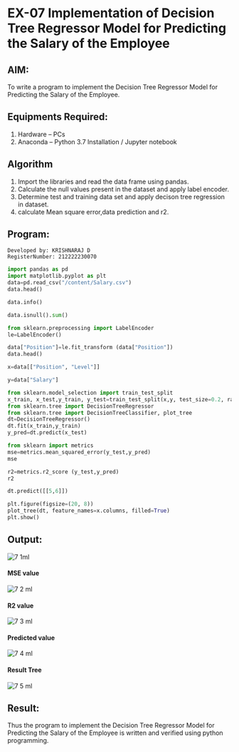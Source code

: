 # EX-07 Implementation of Decision Tree Regressor Model for Predicting the Salary of the Employee

## AIM:
To write a program to implement the Decision Tree Regressor Model for Predicting the Salary of the Employee.

## Equipments Required:
1. Hardware – PCs
2. Anaconda – Python 3.7 Installation / Jupyter notebook


## Algorithm
1. Import the libraries and read the data frame using pandas.
2. Calculate the null values present in the dataset and apply label encoder.
3. Determine test and training data set and apply decison tree regression in dataset.
4. calculate Mean square error,data prediction and r2.  

## Program:
```
Developed by: KRISHNARAJ D
RegisterNumber: 212222230070
```
```PYTHON
import pandas as pd
import matplotlib.pyplot as plt
data=pd.read_csv("/content/Salary.csv")
data.head()

data.info()

data.isnull().sum()

from sklearn.preprocessing import LabelEncoder
le=LabelEncoder()

data["Position"]=le.fit_transform (data["Position"])
data.head()

x=data[["Position", "Level"]]

y=data["Salary"]

from sklearn.model_selection import train_test_split
x_train, x_test,y_train, y_test=train_test_split(x,y, test_size=0.2, random_state=2)
from sklearn.tree import DecisionTreeRegressor
from sklearn.tree import DecisionTreeClassifier, plot_tree
dt=DecisionTreeRegressor()
dt.fit(x_train,y_train)
y_pred=dt.predict(x_test)

from sklearn import metrics
mse=metrics.mean_squared_error(y_test,y_pred)
mse

r2=metrics.r2_score (y_test,y_pred)
r2

dt.predict([[5,6]])

plt.figure(figsize=(20, 8))
plot_tree(dt, feature_names=x.columns, filled=True)
plt.show()

```
## Output:
![7 1ml](https://github.com/KRISHNARAJ-D/Implementation-of-Decision-Tree-Regressor-Model-for-Predicting-the-Salary-of-the-Employee/assets/119559695/8398b336-34bb-452f-ac35-593a44411c35)

#### MSE value
![7 2 ml](https://github.com/KRISHNARAJ-D/Implementation-of-Decision-Tree-Regressor-Model-for-Predicting-the-Salary-of-the-Employee/assets/119559695/57b93355-78f4-4b20-a41a-4cb3890e5413)

#### R2 value
![7 3 ml](https://github.com/KRISHNARAJ-D/Implementation-of-Decision-Tree-Regressor-Model-for-Predicting-the-Salary-of-the-Employee/assets/119559695/19ac7478-bf4d-4760-98a9-862e30b10ac4)

#### Predicted value
![7 4 ml](https://github.com/KRISHNARAJ-D/Implementation-of-Decision-Tree-Regressor-Model-for-Predicting-the-Salary-of-the-Employee/assets/119559695/9f7e08b1-adba-43f6-a85f-b96b6a473e0c)

#### Result Tree
![7 5 ml](https://github.com/KRISHNARAJ-D/Implementation-of-Decision-Tree-Regressor-Model-for-Predicting-the-Salary-of-the-Employee/assets/119559695/c3c4832d-373b-498e-908e-df76e4c40d74)

## Result:
Thus the program to implement the Decision Tree Regressor Model for Predicting the Salary of the Employee is written and verified using python programming.
